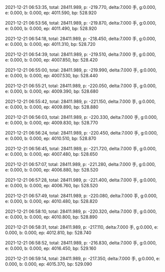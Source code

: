 2021-12-21 06:53:35, total: 28411.989, p: -219.770, delta:7.000 手, g:0.000, e: 0.000, b: 0.000, ep: 4011.590, bp: 528.920

2021-12-21 06:53:56, total: 28411.989, p: -219.870, delta:7.000 手, g:0.000, e: 0.000, b: 0.000, ep: 4011.490, bp: 528.920

2021-12-21 06:54:18, total: 28411.989, p: -218.450, delta:7.000 手, g:0.000, e: 0.000, b: 0.000, ep: 4011.310, bp: 528.720

2021-12-21 06:54:39, total: 28411.989, p: -219.510, delta:7.000 手, g:0.000, e: 0.000, b: 0.000, ep: 4007.850, bp: 528.420

2021-12-21 06:55:00, total: 28411.989, p: -219.990, delta:7.000 手, g:0.000, e: 0.000, b: 0.000, ep: 4007.530, bp: 528.440

2021-12-21 06:55:21, total: 28411.989, p: -220.050, delta:7.000 手, g:0.000, e: 0.000, b: 0.000, ep: 4009.390, bp: 528.680

2021-12-21 06:55:42, total: 28411.989, p: -221.150, delta:7.000 手, g:0.000, e: 0.000, b: 0.000, ep: 4009.890, bp: 528.880

2021-12-21 06:56:03, total: 28411.989, p: -220.330, delta:7.000 手, g:0.000, e: 0.000, b: 0.000, ep: 4009.830, bp: 528.770

2021-12-21 06:56:24, total: 28411.989, p: -220.450, delta:7.000 手, g:0.000, e: 0.000, b: 0.000, ep: 4010.510, bp: 528.870

2021-12-21 06:56:45, total: 28411.989, p: -221.720, delta:7.000 手, g:0.000, e: 0.000, b: 0.000, ep: 4007.480, bp: 528.650

2021-12-21 06:57:07, total: 28411.989, p: -221.280, delta:7.000 手, g:0.000, e: 0.000, b: 0.000, ep: 4006.880, bp: 528.520

2021-12-21 06:57:28, total: 28411.989, p: -221.400, delta:7.000 手, g:0.000, e: 0.000, b: 0.000, ep: 4006.760, bp: 528.520

2021-12-21 06:57:49, total: 28411.989, p: -220.080, delta:7.000 手, g:0.000, e: 0.000, b: 0.000, ep: 4010.480, bp: 528.820

2021-12-21 06:58:10, total: 28411.989, p: -220.320, delta:7.000 手, g:0.000, e: 0.000, b: 0.000, ep: 4010.800, bp: 528.890

2021-12-21 06:58:31, total: 28411.989, p: -217.110, delta:7.000 手, g:0.000, e: 0.000, b: 0.000, ep: 4012.810, bp: 528.740

2021-12-21 06:58:52, total: 28411.989, p: -216.830, delta:7.000 手, g:0.000, e: 0.000, b: 0.000, ep: 4016.450, bp: 529.160

2021-12-21 06:59:14, total: 28411.989, p: -217.350, delta:7.000 手, g:0.000, e: 0.000, b: 0.000, ep: 4015.370, bp: 529.090